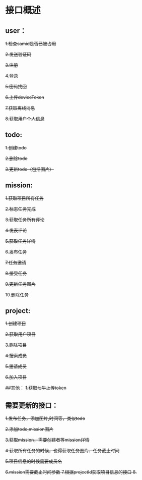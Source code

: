 # 接口概述


## user：

<del>1.检查samid是否已被占用

<del>2.发送验证码

<del>3.注册

<del>4.登录

<del>5.密码找回

<del>6.上传deviceToken

<del>7.获取离线消息

<del>8.获取用户个人信息

## todo:
<del>1.创建todo

<del>2.删除todo

<del>3.更新todo（包括图片）

## mission:

<del>1.获取项目所有任务

<del>2.标志任务完成

<del>3.获取任务所有评论

<del>4.发表评论

<del>5.获取任务详情

<del>6.发布任务

<del>7.任务邀请

<del>8.接受任务

<del>9.更新任务图片

<del>10.删除任务

## project:

<del>1.创建项目

<del>2.获取用户项目

<del>3.删除项目

<del>4.搜索成员

<del>5.邀请成员

<del>6.加入项目

##其他：
<del>1.获取七牛上传token


## 需要更新的接口：

<del>1.发布任务，添加图片,时间等，类似todo

<del>2.添加todo,mission图片

<del>3.获取mission，需要创建者等mission详情

<del>4.获取所有任务的时候，也得获取任务图片、任务截止时间

<del>5.项目信息的时候需要成员名

<del>6.mission需要截止时间参数
7.根据projectId获取项目信息的接口
8.